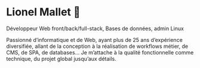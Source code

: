 # Lionel Mallet 👋

Développeur Web front/back/full-stack, Bases de données, admin Linux

Passionné d’informatique et de Web, ayant plus de 25 ans d’expérience diversifiée, 
allant de la conception à la réalisation de workflows métier, de CMS, de SPA, de databases…
Je m’attache à la qualité fonctionnelle comme technique, du projet global jusqu’aux détails.
